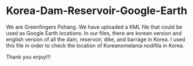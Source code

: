 # Korea-Dam-Reservoir-Google-Earth

We are Greenfingers Pohang. We have uploaded a KML file that could be used as Google Earth locations. In our files, there are korean version and english version of all the dam, reservoir, dike, and barrage in Korea.
I used this file in order to check the location of Koreanomelania nodifila in Korea.

Thank you enjoy!!!
